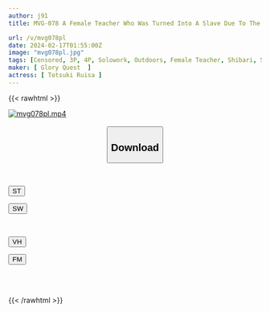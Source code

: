 ```yaml
---
author: j91
title: MVG-078 A Female Teacher Who Was Turned Into A Slave Due To The Jealousy Of A Fellow Teacher, Exposed To Shame In Outdoor Bondage And Sacrificed To The Ring... Ruisa Miyazuki

url: /v/mvg078pl
date: 2024-02-17T01:55:00Z
image: "mvg078pl.jpg"
tags: [Censored, 3P, 4P, Solowork, Outdoors, Female Teacher, Shibari, Submissive Woman	]
maker: [ Glory Quest  ]
actress: [ Totsuki Ruisa ]
---
```



{{< rawhtml >}}

<div class="video" data-videoid="MXjRzJLK34FmOeK">
    <a href="javascript:;">
        <img src="/v/mvg078pl/mvg078pl.jpg" width="WIDTH" height="HEIGHT" alt="mvg078pl.mp4" loading="lazy">
    </a>
</div>

<script type="text/javascript" src="https://j91.asia/asset/on-demand-st.js"></script>

<br>
  <link rel="stylesheet" href="https://j91.asia/asset/bs5.css">
  
  <center>
  <button class="btn btn-primary" type="button" data-bs-toggle="collapse" data-bs-target=".multi-collapse" aria-expanded="false" aria-controls="multiCollapseExample1 multiCollapseExample2"><h2>Download</h2></button></center>
</p>
<div class="row">
  <div class="col">
    <div class="collapse multi-collapse" id="multiCollapseExample1">
      <div class="card card-body">
	      	      <br>
<div class="buttons">  
<p><a href="https://streamtape.to/v/MXjRzJLK34FmOeK" target="_blank"><button class="btn-hover color-3"><i class="fa fa-download"></i> ST</button></a></p>
<p><a href="https://cdnwish.com/87431yjttty8" target="_blank"><button class="btn-hover color-2"><i class="fa fa-download"></i> SW</button></a></p></div>
    </div>
  </div>
</div>
  <div class="col">
    <div class="collapse multi-collapse" id="multiCollapseExample2">
      <div class="card card-body">
	      <br>
<div class="buttons">
<p><a href="https://vidhidepro.com/f/ekuvhdcddxto"><button class="btn-hover color-9"><i class="fa fa-download"></i> VH</button></a></p>
<p><a href="https://filemoon.sx/d/dxmhiqirxejw"><button class="btn-hover color-8"><i class="fa fa-download"></i> FM</button></a></p></div>
<br><br>
      </div>
    </div>
  </div>
</div>

{{< /rawhtml >}}